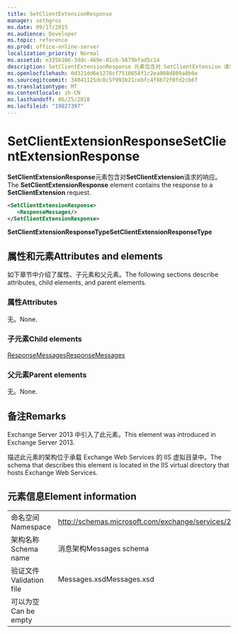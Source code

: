 ```yaml
---
title: SetClientExtensionResponse
manager: sethgros
ms.date: 09/17/2015
ms.audience: Developer
ms.topic: reference
ms.prod: office-online-server
localization_priority: Normal
ms.assetid: e335b166-3ddc-469e-81cb-5679bfad5c14
description: SetClientExtensionResponse 元素包含对 SetClientExtension 请求的响应。
ms.openlocfilehash: 0d321dd6e1278cf7510858f1c2ea008d809a8b0e
ms.sourcegitcommit: 34041125dc8c5f993b21cebfc4f8b72f0fd2cb6f
ms.translationtype: MT
ms.contentlocale: zh-CN
ms.lasthandoff: 06/25/2018
ms.locfileid: "19827397"
---
```

# <a name="setclientextensionresponse"></a><span data-ttu-id="81031-103">SetClientExtensionResponse</span><span class="sxs-lookup"><span data-stu-id="81031-103">SetClientExtensionResponse</span></span>

<span data-ttu-id="81031-104">**SetClientExtensionResponse**元素包含对**SetClientExtension**请求的响应。</span><span class="sxs-lookup"><span data-stu-id="81031-104">The **SetClientExtensionResponse** element contains the response to a **SetClientExtension** request.</span></span> 
  
```XML
<SetClientExtensionResponse>
   <ResponseMessages/>
</SetClientExtensionResponse>
```

 <span data-ttu-id="81031-105">**SetClientExtensionResponseType**</span><span class="sxs-lookup"><span data-stu-id="81031-105">**SetClientExtensionResponseType**</span></span>
## <a name="attributes-and-elements"></a><span data-ttu-id="81031-106">属性和元素</span><span class="sxs-lookup"><span data-stu-id="81031-106">Attributes and elements</span></span>

<span data-ttu-id="81031-107">如下章节中介绍了属性、子元素和父元素。</span><span class="sxs-lookup"><span data-stu-id="81031-107">The following sections describe attributes, child elements, and parent elements.</span></span>
  
### <a name="attributes"></a><span data-ttu-id="81031-108">属性</span><span class="sxs-lookup"><span data-stu-id="81031-108">Attributes</span></span>

<span data-ttu-id="81031-109">无。</span><span class="sxs-lookup"><span data-stu-id="81031-109">None.</span></span>
  
### <a name="child-elements"></a><span data-ttu-id="81031-110">子元素</span><span class="sxs-lookup"><span data-stu-id="81031-110">Child elements</span></span>

[<span data-ttu-id="81031-111">ResponseMessages</span><span class="sxs-lookup"><span data-stu-id="81031-111">ResponseMessages</span></span>](responsemessages.md)
  
### <a name="parent-elements"></a><span data-ttu-id="81031-112">父元素</span><span class="sxs-lookup"><span data-stu-id="81031-112">Parent elements</span></span>

<span data-ttu-id="81031-113">无。</span><span class="sxs-lookup"><span data-stu-id="81031-113">None.</span></span>
  
## <a name="remarks"></a><span data-ttu-id="81031-114">备注</span><span class="sxs-lookup"><span data-stu-id="81031-114">Remarks</span></span>

<span data-ttu-id="81031-115">Exchange Server 2013 中引入了此元素。</span><span class="sxs-lookup"><span data-stu-id="81031-115">This element was introduced in Exchange Server 2013.</span></span>
  
<span data-ttu-id="81031-116">描述此元素的架构位于承载 Exchange Web Services 的 IIS 虚拟目录中。</span><span class="sxs-lookup"><span data-stu-id="81031-116">The schema that describes this element is located in the IIS virtual directory that hosts Exchange Web Services.</span></span>
  
## <a name="element-information"></a><span data-ttu-id="81031-117">元素信息</span><span class="sxs-lookup"><span data-stu-id="81031-117">Element information</span></span>

|||
|:-----|:-----|
|<span data-ttu-id="81031-118">命名空间</span><span class="sxs-lookup"><span data-stu-id="81031-118">Namespace</span></span>  <br/> |http://schemas.microsoft.com/exchange/services/2006/messages  <br/> |
|<span data-ttu-id="81031-119">架构名称</span><span class="sxs-lookup"><span data-stu-id="81031-119">Schema name</span></span>  <br/> |<span data-ttu-id="81031-120">消息架构</span><span class="sxs-lookup"><span data-stu-id="81031-120">Messages schema</span></span>  <br/> |
|<span data-ttu-id="81031-121">验证文件</span><span class="sxs-lookup"><span data-stu-id="81031-121">Validation file</span></span>  <br/> |<span data-ttu-id="81031-122">Messages.xsd</span><span class="sxs-lookup"><span data-stu-id="81031-122">Messages.xsd</span></span>  <br/> |
|<span data-ttu-id="81031-123">可以为空</span><span class="sxs-lookup"><span data-stu-id="81031-123">Can be empty</span></span>  <br/> ||
   

